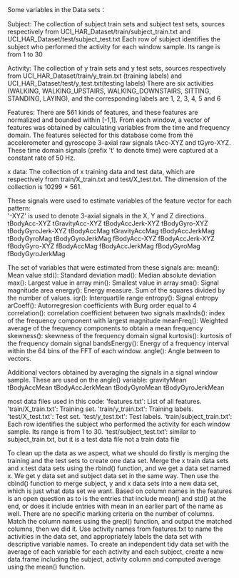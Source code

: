 Some variables in the Data sets：

Subject:
	The collection of subject train sets and subject test sets, sources respectively from UCI_HAR_Dataset/train/subject_train.txt and UCI_HAR_Dataset/test/subject_test.txt
	Each row of subject identifies the subject who performed the activity for each window sample. Its range is from 1 to 30

Activity:
	The collection of y train sets and y test sets, sources respectively from UCI_HAR_Dataset/train/y_train.txt (training labels) and UCI_HAR_Dataset/test/y_test.txt(testing labels)
	There are six activities (WALKING, WALKING_UPSTAIRS, WALKING_DOWNSTAIRS, SITTING, STANDING, LAYING), and the corresponding labels are 1, 2, 3, 4, 5 and 6

Features:
	There are 561 kinds of features, and these features are normalized and bounded within [-1,1]. 
	From each window, a vector of features was obtained by calculating variables from the time and frequency domain.
	The features selected for this database come from the accelerometer and gyroscope 3-axial raw signals tAcc-XYZ and tGyro-XYZ. These time domain signals (prefix 't' to denote time) were captured at a constant rate of 50 Hz.

x data:
  The collection of x training data and test data, which are respectively from train/X_train.txt and test/X_test.txt. The dimension of the collection is 10299 * 561.

These signals were used to estimate variables of the feature vector for each pattern:  
'-XYZ' is used to denote 3-axial signals in the X, Y and Z directions.
tBodyAcc-XYZ
tGravityAcc-XYZ
tBodyAccJerk-XYZ
tBodyGyro-XYZ
tBodyGyroJerk-XYZ
tBodyAccMag
tGravityAccMag
tBodyAccJerkMag
tBodyGyroMag
tBodyGyroJerkMag
fBodyAcc-XYZ
fBodyAccJerk-XYZ
fBodyGyro-XYZ
fBodyAccMag
fBodyAccJerkMag
fBodyGyroMag
fBodyGyroJerkMag

The set of variables that were estimated from these signals are: 
mean(): Mean value
std(): Standard deviation
mad(): Median absolute deviation 
max(): Largest value in array
min(): Smallest value in array
sma(): Signal magnitude area
energy(): Energy measure. Sum of the squares divided by the number of values. 
iqr(): Interquartile range 
entropy(): Signal entropy
arCoeff(): Autorregresion coefficients with Burg order equal to 4
correlation(): correlation coefficient between two signals
maxInds(): index of the frequency component with largest magnitude
meanFreq(): Weighted average of the frequency components to obtain a mean frequency
skewness(): skewness of the frequency domain signal 
kurtosis(): kurtosis of the frequency domain signal 
bandsEnergy(): Energy of a frequency interval within the 64 bins of the FFT of each window.
angle(): Angle between to vectors.

Additional vectors obtained by averaging the signals in a signal window sample. These are used on the angle() variable:
gravityMean
tBodyAccMean
tBodyAccJerkMean
tBodyGyroMean
tBodyGyroJerkMean

most data files used in this code:
'features.txt': List of all features.
'train/X_train.txt': Training set.
'train/y_train.txt': Training labels.
'test/X_test.txt': Test set.
'test/y_test.txt': Test labels.
'train/subject_train.txt': Each row identifies the subject who performed the activity for each window sample. Its range is from 1 to 30.
‘test/subject_test.txt’: similar to subject_train.txt, but it is a test data file not a train data file

  To clean up the data as we aspect, what we should do firstly is merging the training and the test sets to create one data set. Merge the x train data sets and x test data sets using the rbind() function, and we get a data set named x. We get y data set and subject data set in the same way. Then use the cbind() function to merge subject, y and x data sets into a new data set, which is just what data set we want. 
  Based on column names in the features is an open question as to is the entries that include mean() and std() at the end, or does it include entries with mean in an earlier part of the name as well. There are no specific marking criteria on the number of columns. Match the column names using the grepl() function, and output the matched columns, then we did it.
  Use activity names from features.txt to name the activities in the data set, and appropriately labels the data set with descriptive variable names.
  To create an independent tidy data set with the average of each variable for each activity and each subject, create a new data.frame including the subject, activity column and computed average using the mean() function.
